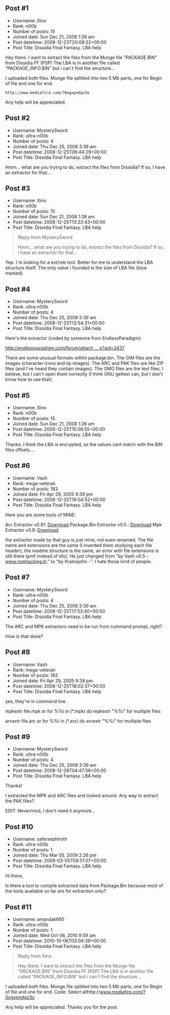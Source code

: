 ## Post #1
- Username: Xino
- Rank: n00b
- Number of posts: 15
- Joined date: Sun Dec 21, 2008 1:26 am
- Post datetime: 2008-12-23T20:09:22+00:00
- Post Title: Dissidia Final Fantasy. LBA help

Hey there. I want to extract the files from the Munge file "PACKAGE.BIN" from Dissidia FF (PSP)
The LBA is in another file called "PACKAGE_INFO.BIN" but i can´t find the structure...

I uploaded both files. Munge file splitted into two 5 Mb parts, one for Begin of file and one for end.

```
http://www.mediafire.com/?0ogxpndqz3o
```


Any help will be appreciated.
## Post #2
- Username: MysterySword
- Rank: ultra-n00b
- Number of posts: 4
- Joined date: Thu Dec 25, 2008 3:39 am
- Post datetime: 2008-12-25T06:44:29+00:00
- Post Title: Dissidia Final Fantasy. LBA help

Hmm... what are you trying to do, extract the files from Dissidia? If so, I have an extractor for that...
## Post #3
- Username: Xino
- Rank: n00b
- Number of posts: 15
- Joined date: Sun Dec 21, 2008 1:26 am
- Post datetime: 2008-12-25T13:22:43+00:00
- Post Title: Dissidia Final Fantasy. LBA help

> Reply from MysterySword
>
> Hmm... what are you trying to do, extract the files from Dissidia? If so, I have an extractor for that...

Yep. I´m looking for a ext/reb tool. Better for me to understand the LBA structure itself. The only value i founded is the size of LBA file (blue marked)
## Post #4
- Username: MysterySword
- Rank: ultra-n00b
- Number of posts: 4
- Joined date: Thu Dec 25, 2008 3:39 am
- Post datetime: 2008-12-25T13:54:31+00:00
- Post Title: Dissidia Final Fantasy. LBA help

Here's the extractor (coded by someone from EndlessParadigm):

[http://endlessparadigm.com/forum/attach ... p?aid=2437](http://endlessparadigm.com/forum/attachment.php?aid=2437)

There are some unusual formats within package.bin. The GIM files are the images (character icons and tip images). The ARC and PAK files are like ZIP files (and I've heard they contain images). The GMO files are the text files, I believe, but I can't open them correctly (I think GNU gettext can, but I don't know how to use that).
## Post #5
- Username: Xino
- Rank: n00b
- Number of posts: 15
- Joined date: Sun Dec 21, 2008 1:26 am
- Post datetime: 2008-12-25T15:08:55+00:00
- Post Title: Dissidia Final Fantasy. LBA help

Thanks. I think the LBA is encrypted, so the values cant match with the BIN files offsets....
## Post #6
- Username: Vash
- Rank: mega-veteran
- Number of posts: 183
- Joined date: Fri Apr 29, 2005 9:39 pm
- Post datetime: 2008-12-25T16:04:52+00:00
- Post Title: Dissidia Final Fantasy. LBA help

Here you are some tools of MINE:

Arc Extractor v0.91:             [Download](http://www.tbhreloaded.it/Vash/Dissidia_Final_Fantasy_Arc_Extractor_v0.91_By_Vash.rar)
Package.Bin Extractor v0.5  : [Download](http://www.tbhreloaded.it/Vash/Dissidia_Final_Fantasy_Bin_Extractor_v0.5_By_Vash.rar)
Mpk Extractor v0.9:              [Download](http://www.tbhreloaded.it/Vash/Dissidia_Final_Fantasy_Mpk_Extractor_v0.9_By_Vash.rar)

the extractor made by that guy is just mine, not even renamed. The file name and extensions are the same (I invented them studying each file header), the readme structure is the same, an error with file extensions is still there (pmf instead of sfo). He just changed from "by Vash v0.5 -www.romhacking.it-" to "by Kratosjohn -". I hate those kind of people.
## Post #7
- Username: MysterySword
- Rank: ultra-n00b
- Number of posts: 4
- Joined date: Thu Dec 25, 2008 3:39 am
- Post datetime: 2008-12-25T17:53:40+00:00
- Post Title: Dissidia Final Fantasy. LBA help

The ARC and MPK extractors need to be run from command prompt, right?

How is that done?
## Post #8
- Username: Vash
- Rank: mega-veteran
- Number of posts: 183
- Joined date: Fri Apr 29, 2005 9:39 pm
- Post datetime: 2008-12-25T18:02:37+00:00
- Post Title: Dissidia Final Fantasy. LBA help

yes, they're in command line.

mpkextr file.mpk or   for %%i in (*.mpk) do mpkextr "%%i"    for multiple files

arcextr  file.arc  or   for %%i in (*.arc) do arcextr "%%i"      for multiple files
## Post #9
- Username: MysterySword
- Rank: ultra-n00b
- Number of posts: 4
- Joined date: Thu Dec 25, 2008 3:39 am
- Post datetime: 2008-12-26T04:47:58+00:00
- Post Title: Dissidia Final Fantasy. LBA help

Thanks!

I extracted the MPK and ARC files and looked around. Any way to extract the PAK files?

EDIT: Nevermind, I don't need it anymore...
## Post #10
- Username: safersephiroth
- Rank: ultra-n00b
- Number of posts: 1
- Joined date: Thu Mar 05, 2009 2:26 pm
- Post datetime: 2009-03-05T08:51:07+00:00
- Post Title: Dissidia Final Fantasy. LBA help

Hi there,

Is there a tool to compile extracted data from Package.Bin because most of the tools available so far are for extraction only?
## Post #11
- Username: amandak695
- Rank: ultra-n00b
- Number of posts: 1
- Joined date: Wed Oct 06, 2010 9:59 am
- Post datetime: 2010-10-06T03:04:39+00:00
- Post Title: Dissidia Final Fantasy. LBA help

> Reply from Xino
>
> Hey there. I want to extract the files from the Munge file "PACKAGE.BIN" from Dissidia FF (PSP)
The LBA is in another file called "PACKAGE_INFO.BIN" but i can´t find the structure...

I uploaded both files. Munge file splitted into two 5 Mb parts, one for Begin of file and one for end.
Code: Select allhttp://www.mediafire.com/?0ogxpndqz3o

Any help will be appreciated.
Thanks you for the post.
